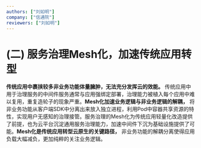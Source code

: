 ```yaml
---
authors: ["刘如明"]
company: ["信通院"]
reviewers: ["刘如明"]
---
```


#  (二)	服务治理Mesh化，加速传统应用转型

**传统应用中裹挟较多非业务功能体量臃肿，无法充分发挥云的效能。** 传统应用中用于治理服务的中间件服务通常与应用强绑定部署，治理能力被植入每个应用中难以复用，重复造轮子的现象严重。**Mesh化加速业务逻辑与非业务逻辑的解耦，** 将非业务功能从客户端SDK中分离出来放入独立进程，利用Pod中容器共享资源的特性，实现用户无感知的治理接管。服务治理的Mesh化为传统应用轻量化改造提供了前提，也为云平台沉淀通用服务治理能力，加速中间件下沉为基础设施提供了可能。**Mesh化是传统应用转型云原生的关键路径，** 非业务功能的解耦分离使得应用负载大幅减负，更加纯粹的关注业务逻辑。
